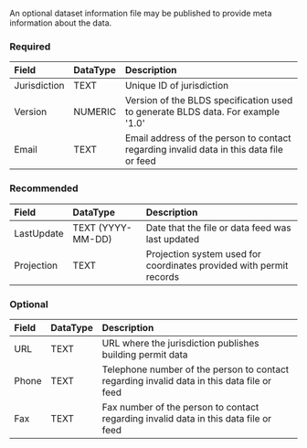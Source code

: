 An optional dataset information file may be published to provide meta information about the data.

### Required

Field|DataType|Description|
|:------ |:------ |:------ |
|Jurisdiction|TEXT|Unique ID of jurisdiction|
|Version |NUMERIC|Version of the BLDS specification used to generate BLDS data. For example '1.0'|
|Email|TEXT|Email address of the person to contact regarding invalid data in this data file or feed|

### Recommended
Field|DataType|Description|
|:------ |:------ |:------ |
|LastUpdate|TEXT (YYYY-MM-DD)|Date that the file or data feed was last updated|
|Projection|TEXT|Projection system used for coordinates provided with permit records|

### Optional
Field|DataType|Description|
|:------ |:------ |:------ |
|URL|TEXT|URL where the jurisdiction publishes building permit data|
|Phone|TEXT|Telephone number of the person to contact regarding invalid data in this data file or feed|
|Fax|TEXT| Fax number of the person to contact regarding invalid data in this data file or feed|